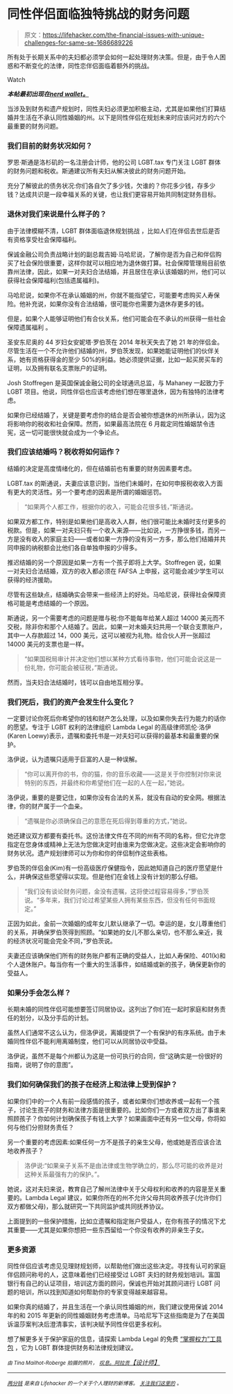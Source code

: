 # 同性伴侣面临独特挑战的财务问题

> 原文：<https://lifehacker.com/the-financial-issues-with-unique-challenges-for-same-se-1686689226>

所有处于长期关系中的夫妇都必须学会如何一起处理财务决策。但是，由于令人困惑和不断变化的法律，同性恋伴侣面临着额外的挑战。

Watch

***本帖最初出现在***[***nerd wallet。***](http://www.nerdwallet.com/blog/finance/money-nerd/retirement/6-financial-issues-samesex-couples-discuss/)

当涉及到财务和遗产规划时，同性夫妇必须更加积极主动，尤其是如果他们打算结婚并生活在不承认同性婚姻的州。以下是同性伴侣在规划未来时应该问对方的六个最重要的财务问题。

### 我们目前的财务状况如何？

罗恩·斯通是洛杉矶的一名注册会计师，他的公司 LGBT.tax 专门关注 LGBT 群体的财务问题和税收。斯通建议所有夫妇从解决彼此的财务问题开始。

充分了解彼此的债务状况:你们各自欠了多少钱，欠谁的？你花多少钱，存多少钱？达成共识是一段幸福关系的关键，也让我们更容易开始共同制定财务目标。

### 退休对我们来说是什么样子的？

由于法律模糊不清，LGBT 群体面临退休规划挑战 ，比如人们在伴侣去世后是否有资格享受社会保障福利。

保诚金融公司负责战略计划的副总裁吉姆·马哈尼说，了解你是否为自己和伴侣购买了社会保险很重要，这样你就可以相应地为退休做打算。社会保障管理局目前依靠州法律，因此，如果一对夫妇合法结婚，并且居住在承认该婚姻的州，他们可以获得社会保障福利(包括遗属福利)。

马哈尼说，如果你不在承认婚姻的州，你就不能指望它，可能要考虑购买人寿保险。他补充说，如果你没有合法结婚，很可能你也需要为退休存更多的钱。

但是，如果个人能够证明他们有合伙关系，他们可能会在不承认的州获得一些社会保障遗属福利 。

圣安东尼奥的 44 岁妇女安妮塔·罗伯茨在 2014 年秋天失去了她 21 年的伴侣金。尽管生活在一个不允许他们结婚的州，罗伯茨发现，如果她能证明他们的伙伴关系，她有资格获得金的至少 50%的利益。她必须提供证据，比如一起买房买车的证明，以及拥有联名支票账户的证明。

Josh Stoffregen 是英国保诚金融公司的全球通讯总监，与 Mahaney 一起致力于 LGBT 项目。他说，同性伴侣也应该考虑他们想在哪里退休，因为有独特的法律考虑。

如果你已经结婚了，关键是要考虑你的结合是否会被你想退休的州所承认，因为这将影响你的税收和社会保障。然而，如果最高法院在 6 月裁定同性婚姻禁令违宪，这一切可能很快就会成为一个争论点。

### 我们应该结婚吗？税收将如何运作？

结婚的决定是高度情绪化的，但在结婚前也有重要的财务因素要考虑。

LGBT.tax 的斯通说，夫妻应该意识到，当他们未婚时，在如何申报税收收入方面有更大的灵活性。另一个要考虑的因素是所谓的婚姻惩罚。

> “如果两个人都工作，根据你的收入，可能会花很多钱，”斯通说。

如果双方都工作，特别是如果他们是高收入人群，他们很可能比未婚时支付更多的税款。但是，如果一对夫妇只有一个收入来源——比如说，一方挣很多钱，而另一方是没有收入的家庭主妇——或者如果一方挣的没有另一方多，那么他们结婚并共同申报的纳税额会比他们各自单独申报的少得多。

推迟结婚的另一个原因是如果一方有一个孩子即将上大学。Stoffregen 说，如果一对夫妇合法结婚，双方的收入都必须在 FAFSA 上申报，这可能会减少学生可以获得的经济援助。

尽管有这些缺点，结婚确实会带来一些经济上的好处。马哈尼说，获得社会保障资格可能是考虑结婚的一个原因。

斯通说，另一个需要考虑的问题是赠与税:你不能每年给某人超过 14000 美元而不交税，除非你和那个人结婚了。因此，如果一对未婚夫妇共用一个联合支票账户，其中一人存款超过 14，000 美元，这可以被视为礼物。给合伙人开一张超过 14000 美元的支票也是一样。

> “如果国税局审计并决定他们想以某种方式看待事物，他们可能会说这是一份礼物，你可能会被征税，”斯通说。

然而，当夫妇合法结婚时，钱可以自由地互相分享。

### 我们死后，我们的资产会发生什么变化？

一定要讨论你死后你希望你的钱和财产怎么处理，以及如果你失去行为能力的话你的愿望。专注于 LGBT 权利的法律组织 Lambda Legal 的高级律师凯伦·洛伊(Karen Loewy)表示，遗嘱和委托书是一对夫妇可以获得的最基本和最重要的保护。

洛伊说，认为遗嘱只适用于巨富的人是一种误解。

> “你可以离开你的书，你的猫，你的音乐收藏——这是关于你控制对你来说特别的东西，并最终和你希望他们在一起的人在一起，”她说。

洛伊说，重要的是要记住，如果你没有合法的关系，就没有自动的安全网。根据法律，你的财产属于一个血亲。

> “遗嘱是你必须确保自己的意愿在死后得到尊重的方式，”她说。

她还建议双方都要有委托书。这份法律文件在不同的州有不同的名称，但它允许您指定在您身体或精神上无法为您做决定时由谁来为您做决定。这些决定会影响你的财务状况。遗产规划律师可以为你和你的伴侣制作这些表格。

罗伯茨的伴侣金(Kim)有一份高级医疗保健指令，因此她知道自己的医疗愿望是什么，并确保这些愿望得以实现。但是他们在金钱上没有计划的那么仔细。

> “我们没有谈论财务问题，金没有遗嘱，这将使过程容易得多，”罗伯茨说。“多年来，我们讨论过希望某些人拥有某些东西，但没有任何书面规定。”

正因为如此，金前一次婚姻的成年女儿默认继承了一切。幸运的是，女儿尊重他们的关系，并确保罗伯茨得到照顾。“如果她的女儿不那么亲切，也不那么亲近，我的经济状况可能会完全不同，”罗伯茨说。

夫妻还应该确保他们所有的财务账户都有正确的受益人，比如人寿保险、401(k)和个人退休账户。每当你有一个重大的生活事件，如结婚或新的孩子，确保更新你的受益人。

### 如果分手会怎么样？

长期未婚的同性伴侣可能想要签订同居协议。这列出了你们在一起时家庭和财务责任的划分，以及分手后的计划。

虽然人们通常不这么认为，但洛伊说，离婚提供了一个有保护的有序系统。由于未婚同性伴侣不能利用离婚制度，他们可以从同居协议中受益。

洛伊说，虽然不是每个州都认为这是一份可执行的合同，但“这确实是一份很好的指南，说明了你的意图”。

### 我们如何确保我们的孩子在经济上和法律上受到保护？

如果你们中的一个人有前一段感情的孩子，或者如果你们想收养或一起有一个孩子，讨论生孩子的财务和法律方面是很重要的。比如你们一方或者双方出了事谁来照顾孩子？你如何计划确保孩子有钱上大学？如果画面中还有另一位父母，你将如何与他们分担财务责任？

另一个重要的考虑因素:如果任何一方不是孩子的亲生父母，他或她是否应该合法地收养孩子？

> 洛伊说:“如果亲子关系不是由法律或生物学确立的，那么尽可能的收养是对这种关系最强有力的保护。”。

她说，这对夫妇来说，教育自己了解州法律中关于父母权利和收养的内容是至关重要的。Lambda Legal 建议，如果你所在的州不允许父母共同收养孩子(允许你们双方都做父母)，那么就研究一下共同监护或共同抚养协议。

上面提到的一些保护措施，比如立遗嘱和指定账户受益人，在你有孩子的情况下尤其重要——尤其是如果你想把一些东西留给一个你没有收养的非亲生子女。

### 更多资源

同性伴侣应该考虑见见理财规划师，以帮助他们做出这些决定。寻找有认可的家庭伴侣顾问称号的人，这意味着他们已经接受过 LGBT 夫妇的财务规划培训。富国银行有自己的认证项目，培训这方面的顾问，保诚也开始对其顾问进行 LGBT 问题的培训，所以找到知道如何帮助你的专家变得越来越容易。

如果你真的结婚了，并且生活在一个承认同性婚姻的州，我们建议使用保诚 2014 年的和 2015 年更新的同性婚姻财务考虑清单。马哈尼写下这些指南是为了在美国诉温莎案判决后澄清事实，该判决赋予同性伴侣更多权利。

想了解更多关于保护家庭的信息，请探索 Lambda Legal 的免费 [“掌握权力”工具包](http://www.lambdalegal.org/publications/take-the-power) ，它为 LGBT 群体提供财务和法律规划建议。

<small>*由 Tina Mailhot-Roberge 拍摄的照片，*</small> [<small>*叹息。阿拉贡*</small>](https://www.flickr.com/photos/zevonbrowne/)*[*【设计师】*](https://www.flickr.com/photos/92282778@N06/)*

* * *

*[*<small>两分钱</small>*](http://ift.tt/MNrhmo) <small>*是来自 Lifehacker 的一个关于个人理财的新博客。*</small> [*<small>关注我们这里的</small>*](http://ift.tt/1cudqxU) <small>*。*</small>*